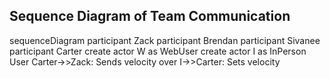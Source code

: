 ## Sequence Diagram of Team Communication 

sequenceDiagram
    participant Zack
    participant Brendan
    participant Sivanee
    participant Carter
    create actor W as WebUser
    create actor I as InPerson User
    Carter->>Zack: Sends velocity over
    I->>Carter: Sets velocity
    
